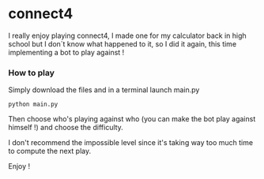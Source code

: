 # connect4

I really enjoy playing connect4, I made one for my calculator back in high school but I don´t know what happened to it, so I did it again, this time implementing a bot to play against ! 

### How to play 

Simply download the files and in a terminal launch main.py
```
python main.py
```

Then choose who's playing against who (you can make the bot play against himself !) and choose the difficulty.

I don't recommend the impossible level since it's taking way too much time to compute the next play.

Enjoy !
